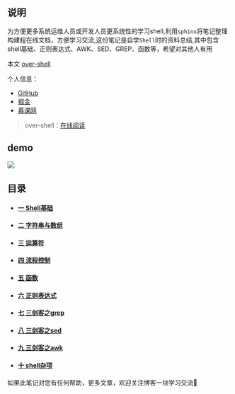 ## 说明

为方便更多系统运维人员或开发人员更系统性的学习shell,利用`sphinx`将笔记整理构建程在线文档，方便学习交流,这份笔记是自学`Shell`时的资料总结,其中包含shell基础、正则表达式、AWK、SED、GREP、函数等，希望对其他人有用

本文 [over-shell](https://myshell-note.readthedocs.io/en/latest/)

个人信息：
- [GitHub](https://github.com/redhatxl)
- [掘金](https://juejin.im/user/5c36033fe51d456e4138b473/posts)
- [慕课网](https://www.imooc.com/u/1260704)

> over-shell：[在线阅读](https://myshell-note.readthedocs.io/en/latest/)

 

## demo

![](https://raw.githubusercontent.com/overnote/over-shell/master/source/shell-demo.png)

## 目录


* #### [一 Shell基础](https://myshell-note.readthedocs.io/en/latest/shell-01-%E5%9F%BA%E7%A1%80%E7%9F%A5%E8%AF%86.html)
* #### [二 字符串与数组](https://myshell-note.readthedocs.io/en/latest/shell-02-%E5%AD%97%E7%AC%A6%E4%B8%B2%E4%B8%8E%E6%95%B0%E7%BB%84.html)
* #### [三 运算符](https://myshell-note.readthedocs.io/en/latest/shell-03-%E8%BF%90%E7%AE%97%E7%AC%A6.html)
* #### [四 流程控制](https://myshell-note.readthedocs.io/en/latest/shell-04-%E6%B5%81%E7%A8%8B%E6%8E%A7%E5%88%B6.html)
* #### [五 函数](https://myshell-note.readthedocs.io/en/latest/shell-05-%E5%87%BD%E6%95%B0.html)
* #### [六 正则表达式](https://myshell-note.readthedocs.io/en/latest/shell-06-%E6%AD%A3%E5%88%99%E8%A1%A8%E8%BE%BE%E5%BC%8F.html)
* #### [七 三剑客之grep](https://myshell-note.readthedocs.io/en/latest/shell-07-%E4%B8%89%E5%89%91%E5%AE%A2-grep.html)
* #### [八 三剑客之sed](https://myshell-note.readthedocs.io/en/latest/shell-08-%E4%B8%89%E5%89%91%E5%AE%A2-sed.html)
* #### [九 三剑客之awk](https://myshell-note.readthedocs.io/en/latest/shell-09-%E4%B8%89%E5%89%91%E5%AE%A2-awk.html)
* #### [十 shell杂项](https://myshell-note.readthedocs.io/en/latest/shell-10-%E6%9D%82%E9%A1%B9.html)





如果此笔记对您有任何帮助，更多文章，欢迎关注博客一块学习交流🎉
